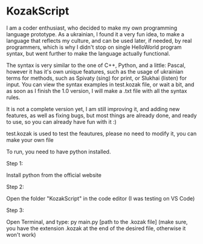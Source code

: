 # KozakScript

I am a coder enthusiast, who decided to make my own programming language prototype. As a ukrainian, I found it a very fun idea, to make a language that reflects my culture, and can be used later, if needed, by real programmers, which is why I didn't stop on single HelloWorld program syntax, but went further to make the language actually functional.

The syntax is very similar to the one of C++, Python, and a little: Pascal, however it has it's own unique features, such as the usage of ukrainian terms for methods, such as Spivaty (sing) for print, or Slukhai (listen) for input. You can view the syntax examples in test.kozak file, or wait a bit, and as soon as I finish the 1.0 version, I will make a .txt file with all the syntax rules.

It is not a complete version yet, I am still improving it, and adding new features, as well as fixing bugs, but most things are already done, and ready to use, so you can already have fun with it :)

test.kozak is used to test the feautures, please no need to modify it, you can make your own file

To run, you need to have python installed.

Step 1:

Install python from the official website

Step 2:

Open the folder "KozakScript" in the code editor (I was testing on VS Code)

Step 3:

Open Terminal, and type: py main.py [path to the .kozak file] (make sure, you have the extension .kozak at the end of the desired file, otherwise it won't work)
